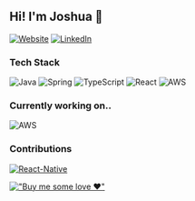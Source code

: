 ## Hi! I'm Joshua 👋 
[![Website](https://img.shields.io/badge/Website-joshuaw.de-blue?style=flat-square)](https://joshuaw.de)
[![LinkedIn](http://img.shields.io/badge/-LinkedIn-0072b1?style=flat-square&logo=linkedin&logoColor=ffffff)](https://www.linkedin.com/in/joshuawiegmann/)

### Tech Stack
![Java](http://img.shields.io/badge/-Java-007396?style=flat-square&logo=java&logoColor=ffffff)
![Spring](http://img.shields.io/badge/-Spring-6DB33F?style=flat-square&logo=spring&logoColor=ffffff)
![TypeScript](https://img.shields.io/badge/-TypeScript-%23F7DF1C?style=flat-square&logo=typescript&logoColor=%23ffffff&labelColor=%233178c6&color=%233178c6)
![React](https://img.shields.io/badge/-React-%23282C34?style=flat-square&logo=react)
![AWS](https://img.shields.io/badge/-AWS-000000?style=flat-square&logo=amazonaws&logoColor=%23000000&labelColor=%23FF9900&color=%23FF9900)

### Currently working on..
![AWS](https://img.shields.io/badge/-AWS-000000?style=flat-square&logo=amazonaws&logoColor=%23000000&labelColor=%23FF9900&color=%23FF9900)

### Contributions
[![React-Native](https://img.shields.io/badge/-ReactNative-%23282C34?style=flat-square&logo=react)](https://github.com/facebook/react-native/commits?author=daschaa)

[!["Buy me some love ❤️"](https://img.shields.io/badge/%E2%9D%A4%EF%B8%8F-Buy%20me%20some%20love-blue)](https://www.buymeacoffee.com/daschaa)
